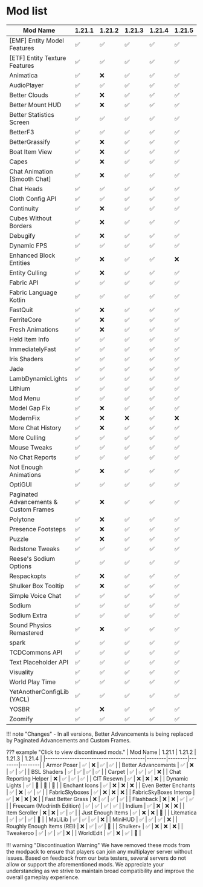 # Mod list

| Mod Name                                | 1.21.1 | 1.21.2 | 1.21.3 | 1.21.4 | 1.21.5 | 1.21.6 | 1.21.7 |
|-----------------------------------------|--------|--------|--------|--------|--------|--------|--------|
| [EMF] Entity Model Features             | ✅     | ✅     | ✅     | ✅     | ✅     | ✅     | ✅     |
| [ETF] Entity Texture Features           | ✅     | ✅     | ✅     | ✅     | ✅     | ✅     | ✅     |
| Animatica                               | ✅     | ❌     | ✅     | ✅     | ✅     | ✅     | ❌     |
| AudioPlayer                             | ✅     | ✅     | ✅     | ✅     | ✅     | ✅     | ✅     |
| Better Clouds                           | ✅     | ❌     | ✅     | ✅     | ✅     | ✅     | ❌     |
| Better Mount HUD                        | ✅     | ❌     | ✅     | ✅     | ✅     | ✅     | ❌     |
| Better Statistics Screen                | ✅     | ✅     | ✅     | ✅     | ✅     | ✅     | ✅     |
| BetterF3                                | ✅     | ✅     | ✅     | ✅     | ✅     | ✅     | ❌     |
| BetterGrassify                          | ✅     | ❌     | ✅     | ✅     | ✅     | ✅     | ✅     |
| Boat Item View                          | ✅     | ❌     | ✅     | ✅     | ✅     | ✅     | ❌     |
| Capes                                   | ✅     | ❌     | ✅     | ✅     | ✅     | ❌     | ❌     |
| Chat Animation [Smooth Chat]            | ✅     | ❌     | ✅     | ✅     | ✅     | ✅     | ❌     |
| Chat Heads                              | ✅     | ✅     | ✅     | ✅     | ✅     | ✅     | ✅     |
| Cloth Config API                        | ✅     | ✅     | ✅     | ✅     | ✅     | ✅     | ✅     |
| Continuity                              | ✅     | ❌     | ✅     | ✅     | ✅     | ❌     | ❌     |
| Cubes Without Borders                   | ✅     | ❌     | ✅     | ✅     | ✅     | ✅     | ❌     |
| Debugify                                | ✅     | ❌     | ✅     | ✅     | ✅     | ❌     | ✅     |
| Dynamic FPS                             | ✅     | ✅     | ✅     | ✅     | ✅     | ✅     | ✅     |
| Enhanced Block Entities                 | ✅     | ❌     | ✅     | ✅     | ❌     | ❌     | ❌     |
| Entity Culling                          | ✅     | ❌     | ✅     | ✅     | ✅     | ✅     | ❌     |
| Fabric API                              | ✅     | ✅     | ✅     | ✅     | ✅     | ✅     | ✅     |
| Fabric Language Kotlin                  | ✅     | ✅     | ✅     | ✅     | ✅     | ✅     | ❌     |
| FastQuit                                | ✅     | ❌     | ✅     | ✅     | ✅     | ✅     | ❌     |
| FerriteCore                             | ✅     | ❌     | ✅     | ✅     | ✅     | ✅     | ❌     |
| Fresh Animations                        | ✅     | ❌     | ✅     | ✅     | ✅     | ✅     | ✅     |
| Held Item Info                          | ✅     | ✅     | ✅     | ✅     | ✅     | ✅     | ✅     |
| ImmediatelyFast                         | ✅     | ✅     | ✅     | ✅     | ✅     | ✅     | ✅     |
| Iris Shaders                            | ✅     | ✅     | ✅     | ✅     | ✅     | ✅     | ✅     |
| Jade                                    | ✅     | ✅     | ✅     | ✅     | ✅     | ✅     | ✅     |
| LambDynamicLights                       | ✅     | ✅     | ✅     | ✅     | ✅     | ✅     | ✅     |
| Lithium                                 | ✅     | ✅     | ✅     | ✅     | ✅     | ✅     | ✅     |
| Mod Menu                                | ✅     | ✅     | ✅     | ✅     | ✅     | ✅     | ✅     |
| Model Gap Fix                           | ✅     | ❌     | ✅     | ✅     | ✅     | ✅     | ✅     |
| ModernFix                               | ✅     | ❌     | ❌     | ✅     | ❌     | ❌     | ❌     |
| More Chat History                       | ✅     | ❌     | ✅     | ✅     | ✅     | ✅     | ✅     |
| More Culling                            | ✅     | ✅     | ✅     | ✅     | ✅     | ✅     | ✅     |
| Mouse Tweaks                            | ✅     | ✅     | ✅     | ✅     | ✅     | ✅     | ❌     |
| No Chat Reports                         | ✅     | ✅     | ✅     | ✅     | ✅     | ✅     | ✅     |
| Not Enough Animations                   | ✅     | ❌     | ✅     | ✅     | ✅     | ✅     | ❌     |
| OptiGUI                                 | ✅     | ✅     | ✅     | ✅     | ✅     | ✅     | ❌     |
| Paginated Advancements & Custom Frames  | ✅     | ❌     | ✅     | ✅     | ✅     | ✅     | ✅     |
| Polytone                                | ✅     | ❌     | ✅     | ✅     | ✅     | ❌     | ❌     |
| Presence Footsteps                      | ✅     | ❌     | ✅     | ✅     | ✅     | ❌     | ❌     |
| Puzzle                                  | ✅     | ❌     | ✅     | ✅     | ✅     | ✅     | ✅     |
| Redstone Tweaks                         | ✅     | ✅     | ✅     | ✅     | ✅     | ✅     | ❌     |
| Reese's Sodium Options                  | ✅     | ✅     | ✅     | ✅     | ✅     | ✅     | ✅     |
| Respackopts                             | ✅     | ❌     | ✅     | ✅     | ✅     | ✅     | ✅     |
| Shulker Box Tooltip                     | ✅     | ❌     | ✅     | ✅     | ✅     | ✅     | ✅     |
| Simple Voice Chat                       | ✅     | ✅     | ✅     | ✅     | ✅     | ✅     | ✅     |
| Sodium                                  | ✅     | ✅     | ✅     | ✅     | ✅     | ✅     | ✅     |
| Sodium Extra                            | ✅     | ✅     | ✅     | ✅     | ✅     | ✅     | ✅     |
| Sound Physics Remastered                | ✅     | ❌     | ✅     | ✅     | ✅     | ✅     | ✅     |
| spark                                   | ✅     | ✅     | ✅     | ✅     | ✅     | ✅     | ✅     |
| TCDCommons API                          | ✅     | ✅     | ✅     | ✅     | ✅     | ✅     | ✅     |
| Text Placeholder API                    | ✅     | ✅     | ✅     | ✅     | ✅     | ✅     | ✅     |
| Visuality                               | ✅     | ✅     | ✅     | ✅     | ✅     | ✅     | ✅     |
| World Play Time                         | ✅     | ✅     | ✅     | ✅     | ✅     | ❌     | ❌     |
| YetAnotherConfigLib (YACL)              | ✅     | ✅     | ✅     | ✅     | ✅     | ✅     | ✅     |
| YOSBR                                   | ✅     | ❌     | ✅     | ✅     | ✅     | ✅     | ❌     |
| Zoomify                                 | ✅     | ✅     | ✅     | ✅     | ✅     | ✅     | ✅     |

!!! note "Changes"
    - In all versions, Better Advancements is being replaced by Paginated Advancements and Custom Frames.

??? example "Click to view discontinued mods."
    | Mod Name                                | 1.21.1 | 1.21.2 | 1.21.3 | 1.21.4 |
    |-----------------------------------------|--------|--------|--------|--------|
    | Armor Poser                             | ✅     | ❌     | ✅     | ✅     |
    | Better Advancements                     | ✅     | ❌     | ✅     | ✅     |
    | BSL Shaders                             | ✅     | ✅     | ✅     | ✅     |
    | Carpet                                  | ✅     | ✅     | ✅     | ❌     |
    | Chat Reporting Helper                  | ❌     | ✅     | ✅     | ✅     |
    | CIT Resewn                              | ✅     | ❌     | ❌     | ❌     |
    | Dynamic Lights                          | ✅     | 🛑     | 🛑     | 🛑     |
    | Enchant Icons                           | ✅     | ❌     | ❌     | ❌     |
    | Even Better Enchants                   | ✅     | ❌     | ✅     | ✅     |
    | FabricSkyboxes                         | ✅     | ❌     | ❌     | ❌     |
    | FabricSkyBoxes Interop                 | ✅     | ❌     | ❌     | ❌     |
    | Fast Better Grass                      | ❌     | ✅     | ✅     | ✅     |
    | Flashback                               | ❌     | ❌     | ✅     | ✅     |
    | Freecam (Modrinth Edition)             | ✅     | ✅     | ✅     | ✅     |
    | Indium                                  | ✅     | ❌     | ❌     | ❌     |
    | Item Scroller                            | ❌     | ❌     | ✅     | ✅     |
    | Just Enough Items                      | ✅     | ❌     | ❌     | 🛑     |
    | Litematica                              | ✅     | ✅     | ✅     | 🛑     |
    | MaLiLib                                 | ✅     | ✅     | ✅     | ❌     |
    | MiniHUD                                 | ✅     | ✅     | ✅     | ❌     |
    | Roughly Enough Items (REI)             | ❌     | ✅     | ✅     | 🛑     |
    | Shulker+                               | ✅     | ❌     | ❌     | ❌     |
    | Tweakeroo                              | ✅     | ✅     | ✅     | ❌     |
    | WorldEdit                              | ✅     | ❌     | ✅     | 🛑     |

!!! warning "Discontinuation Warning"
    We have removed these mods from the modpack to ensure that players can join any multiplayer server without issues. Based on feedback from our beta testers, several servers do not allow or support the aforementioned mods. We appreciate your understanding as we strive to maintain broad compatibility and improve the overall gameplay experience.
